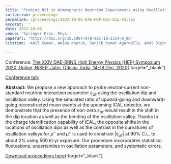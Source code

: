 ```yaml
---
title: "Probing NSI in Atmospheric Neutrino Experiments using Oscillation Dip and Valley"
collection: proceedings
permalink: /proceedings/2022-10-06-DAE-HEP-NSI-Dip-Valley
excerpt: ''
date: 2022-10-06
venue: 'Springer Proc. Phys.'
paperurl: 'https://doi.org/10.1007/978-981-19-2354-8_96'
citation: 'Anil Kumar, Amina Khatun, Sanjib Kumar Agarwalla, Amol Dighe, &quot;Probing NSI in Atmospheric Neutrino Experiments using Oscillation Dip and Valley&quot;, Proceedings of The XXIV DAE-BRNS High Energy Physics (HEP) Symposium 2020, Online, NISER, Jatni, Odisha, India, 14-18 Dec, 2020. <i>Springer Proc. Phys.</i> 277 (2022) 525-529.'

---
```


Conference: [The XXIV DAE-BRNS High Energy Physics (HEP) Symposium 2020, Online, NISER, Jatni, Odisha, India, 14-18 Dec, 2020](https://www.niser.ac.in/daehep2020/){:target="_blank"}

[Conference talk](https://anilak41.github.io/talks/2020-12-17-DAE-HEP-2020-NSI-Dip-Valley)


**Abstract:** We propose a new approach to probe neutral-current non-standard neutrino interaction parameter $\varepsilon_{\mu\tau}$ using the oscillation dip and oscillation valley. Using the simulated ratio of upward-going and downward-going reconstructed muon events at the upcoming ICAL detector, we demonstrate that the presence of non-zero $\varepsilon_{\mu\tau}$ would result in the shift in the dip location as well as the bending of the oscillation valley. Thanks to the charge identification capability of ICAL, the opposite shifts in the locations of oscillation dips as well as the contrast in the curvatures of oscillation valleys for $\mu^-$ and $\mu^+$ is used to constrain \|$\varepsilon_{\mu\tau}$\|  at 90% C.L. to about 2% using 500 kt$\cdot$yr exposure. Our procedure incorporates statistical fluctuations, uncertainties in oscillation parameters, and systematic errors.
 
[Download proceedings here](https://doi.org/10.1007/978-981-19-2354-8_96){:target="_blank"}

